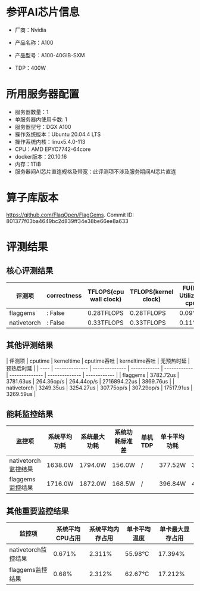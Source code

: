 # 参评AI芯片信息

* 厂商：Nvidia

* 产品名称：A100
* 产品型号：A100-40GiB-SXM
* TDP：400W

# 所用服务器配置

* 服务器数量：1
* 单服务器内使用卡数: 1
* 服务器型号：DGX A100
* 操作系统版本：Ubuntu 20.04.4 LTS
* 操作系统内核：linux5.4.0-113
* CPU：AMD EPYC7742-64core
* docker版本：20.10.16
* 内存：1TiB
* 服务器间AI芯片直连规格及带宽：此评测项不涉及服务期间AI芯片直连

# 算子库版本

https://github.com/FlagOpen/FlagGems. Commit ID: 801377f03ba4649bc2d839ff34e38be66ee8a633

# 评测结果

## 核心评测结果

| 评测项  | correctness | TFLOPS(cpu wall clock) | TFLOPS(kernel clock) | FU(FLOPS Utilization)-cputime | FU-kerneltime |
| ---- | -------------- | -------------- | ------------ | ------ | ----- |
| flaggems | : False    | 0.28TFLOPS       | 0.28TFLOPS        | 0.09% | 0.09% |
| nativetorch | : False    | 0.33TFLOPS      | 0.33TFLOPS      | 0.11%      | 0.11%    |

## 其他评测结果

| 评测项  | cputime | kerneltime | cputime吞吐 | kerneltime吞吐 | 无预热时延 | 预热后时延 |
| ---- | -------------- | -------------- | ------------ | ------------ | -------------- | -------------- | ------------ |
| flaggems | 3782.72us       | 3781.63us        | 264.36op/s | 264.44op/s | 2716894.22us | 3869.76us |
| nativetorch | 3249.35us       | 3254.27us        | 307.75op/s | 307.29op/s | 17517.91us | 3269.59us |

## 能耗监控结果

| 监控项  | 系统平均功耗  | 系统最大功耗  | 系统功耗标准差 | 单机TDP | 单卡平均功耗 | 单卡最大功耗 | 单卡功耗标准差 | 单卡TDP |
| ---- | ------- | ------- | ------- | ----- | ------------ | ------------ | ------------- | ----- |
| nativetorch监控结果 | 1638.0W | 1794.0W | 156.0W   | /     | 377.52W       | 384.0W      | 8.45W        | 400W  |
| flaggems监控结果 | 1716.0W | 1872.0W | 168.5W   | /     | 396.84W       | 408.0W      | 8.66W        | 400W  |

## 其他重要监控结果

| 监控项  | 系统平均CPU占用 | 系统平均内存占用 | 单卡平均温度 | 单卡最大显存占用 |
| ---- | --------- | -------- | ------------ | -------------- |
| nativetorch监控结果 | 0.671%    | 2.311%   | 55.98°C       | 17.394%        |
| flaggems监控结果 | 0.68%    | 2.312%   | 62.67°C       | 17.212%        |